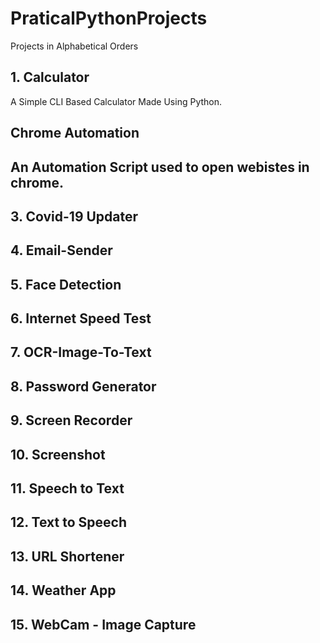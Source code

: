 # PraticalPythonProjects

Projects in Alphabetical Orders

<h2> 1. Calculator </h2>

<summary>A Simple CLI Based Calculator Made Using Python.
</summary>

<h2>Chrome Automation<h2>

<summary>An Automation Script used to open webistes in chrome.
</summary>

<h2> 3. Covid-19 Updater </h2>
<h2> 4. Email-Sender </h2>
<h2> 5. Face Detection </h2>
<h2> 6. Internet Speed Test </h2>
<h2> 7. OCR-Image-To-Text </h2>
<h2> 8. Password Generator </h2>
<h2> 9. Screen Recorder </h2>
<h2> 10. Screenshot </h2>
<h2> 11. Speech to Text </h2>
<h2> 12. Text to Speech </h2>
<h2> 13. URL Shortener </h2>
<h2> 14. Weather App </h2> 
<h2> 15. WebCam - Image Capture </h2>

